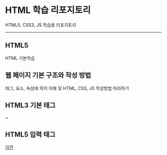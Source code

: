 # HTML 학습 리포지토리
HTML5, CSS3, JS 학습용 리포지토리

------------------

## HTML5
HTML 기본학습

## 웹 페이지 기본 구조와 작성 방법
태그, 요소, 속성에 의미 이해 및 HTML, CSS, JS 작성방법 따라하기

## HTML3 기본 태그
~

## HTML5 입력 태그

[이전](https://github.com/ieyeppo/StudyHtml)
